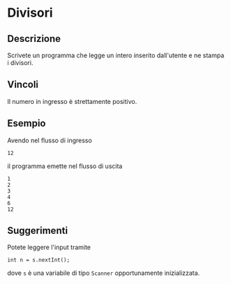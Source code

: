 Divisori
========

Descrizione
-----------

Scrivete un programma che legge un intero inserito dall'utente e ne stampa i divisori.

Vincoli
-------

Il numero in ingresso è strettamente positivo.

Esempio
-------

Avendo nel flusso di ingresso

    12

il programma emette nel flusso di uscita

    1
    2
    3
    4
    6
    12

Suggerimenti
------------

Potete leggere l'input tramite

    int n = s.nextInt();

dove `s` è una variabile di tipo `Scanner` opportunamente inizializzata.
